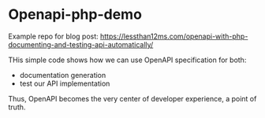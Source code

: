 # Openapi-php-demo
Example repo for blog post: https://lessthan12ms.com/openapi-with-php-documenting-and-testing-api-automatically/

THis simple code shows how we can use OpenAPI specification for both:
- documentation generation
- test our API implementation

Thus, OpenAPI becomes the very center of developer experience, a point of truth. 
